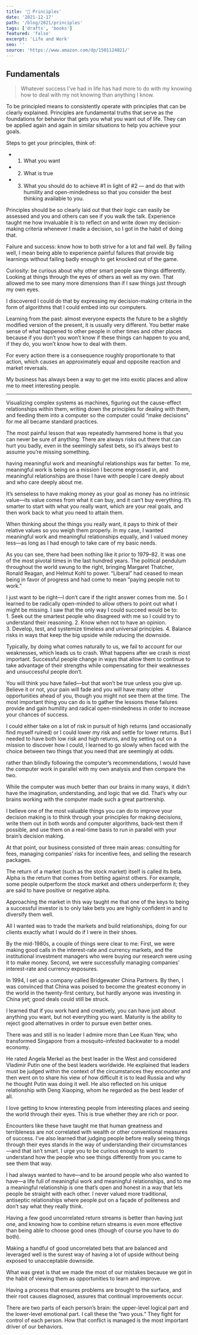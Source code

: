 ```yaml
---
title: '📖 Principles'
date: '2021-12-17'
path: '/blog/2021/principles'
tags: ['drafts', 'books']
featured: 'false'
excerpt: 'Life and Work'
seo: ''
source: 'https://www.amazon.com/dp/1501124021/'
---
```


## Fundamentals

> Whatever success I’ve had in life has had more to do with my knowing how to deal with my not knowing than anything I know.

To be principled means to consistently operate with principles that can be clearly explained. Principles are fundamental truths that serve as the foundations for behavior that gets you what you want out of life. They can be applied again and again in similar situations to help you achieve your goals.

Steps to get your principles, think of:

- 1. What you want
- 2. What is true
- 3. What you should do to achieve #1 in light of #2 — and do that with humility and open-mindedness so that you consider the best thinking available to you.

Principles should be so clearly laid out that their logic can easily be assessed and you and others can see if you walk the talk. Experience taught me how invaluable it is to reflect on and write down my decision-making criteria whenever I made a decision, so I got in the habit of doing that.

Failure and success: know how to both strive for a lot and fail well. By failing well, I mean being able to experience painful failures that provide big learnings without failing badly enough to get knocked out of the game.

Curiosity: be curious about why other smart people saw things differently. Looking at things through the eyes of others as well as my own. That allowed me to see many more dimensions than if I saw things just through my own eyes.

I discovered I could do that by expressing my decision-making criteria in the form of algorithms that I could embed into our computers.

Learning from the past: almost everyone expects the future to be a slightly modified version of the present, it is usually very different. You better make sense of what happened to other people in other times and other places because if you don’t you won’t know if these things can happen to you and, if they do, you won’t know how to deal with them.

For every action there is a consequence roughly proportionate to that action, which causes an approximately equal and opposite reaction and market reversals.

My business has always been a way to get me into exotic places and allow me to meet interesting people.

---

Visualizing complex systems as machines, figuring out the cause-effect relationships within them, writing down the principles for dealing with them, and feeding them into a computer so the computer could “make decisions” for me all became standard practices.

The most painful lesson that was repeatedly hammered home is that you can never be sure of anything: There are always risks out there that can hurt you badly, even in the seemingly safest bets, so it’s always best to assume you’re missing something.

having meaningful work and meaningful relationships was far better. To me, meaningful work is being on a mission I become engrossed in, and meaningful relationships are those I have with people I care deeply about and who care deeply about me.

It’s senseless to have making money as your goal as money has no intrinsic value—its value comes from what it can buy, and it can’t buy everything. It’s smarter to start with what you really want, which are your real goals, and then work back to what you need to attain them.

When thinking about the things you really want, it pays to think of their relative values so you weigh them properly. In my case, I wanted meaningful work and meaningful relationships equally, and I valued money less—as long as I had enough to take care of my basic needs.

As you can see, there had been nothing like it prior to 1979–82. It was one of the most pivotal times in the last hundred years. The political pendulum throughout the world swung to the right, bringing Margaret Thatcher, Ronald Reagan, and Helmut Kohl to power. “Liberal” had ceased to mean being in favor of progress and had come to mean “paying people not to work.”

I just want to be right—I don’t care if the right answer comes from me. So I learned to be radically open-minded to allow others to point out what I might be missing. I saw that the only way I could succeed would be to: 1. Seek out the smartest people who disagreed with me so I could try to understand their reasoning. 2. Know when not to have an opinion. 3. Develop, test, and systemize timeless and universal principles. 4. Balance risks in ways that keep the big upside while reducing the downside.

Typically, by doing what comes naturally to us, we fail to account for our weaknesses, which leads us to crash. What happens after we crash is most important. Successful people change in ways that allow them to continue to take advantage of their strengths while compensating for their weaknesses and unsuccessful people don’t.

You will think you have failed—but that won’t be true unless you give up. Believe it or not, your pain will fade and you will have many other opportunities ahead of you, though you might not see them at the time. The most important thing you can do is to gather the lessons these failures provide and gain humility and radical open-mindedness in order to increase your chances of success.

I could either take on a lot of risk in pursuit of high returns (and occasionally find myself ruined) or I could lower my risk and settle for lower returns. But I needed to have both low risk and high returns, and by setting out on a mission to discover how I could, I learned to go slowly when faced with the choice between two things that you need that are seemingly at odds.

rather than blindly following the computer’s recommendations, I would have the computer work in parallel with my own analysis and then compare the two.

While the computer was much better than our brains in many ways, it didn’t have the imagination, understanding, and logic that we did. That’s why our brains working with the computer made such a great partnership.

I believe one of the most valuable things you can do to improve your decision making is to think through your principles for making decisions, write them out in both words and computer algorithms, back-test them if possible, and use them on a real-time basis to run in parallel with your brain’s decision making.

At that point, our business consisted of three main areas: consulting for fees, managing companies’ risks for incentive fees, and selling the research packages.

The return of a market (such as the stock market) itself is called its beta. Alpha is the return that comes from betting against others. For example, some people outperform the stock market and others underperform it; they are said to have positive or negative alpha.

Approaching the market in this way taught me that one of the keys to being a successful investor is to only take bets you are highly confident in and to diversify them well.

All I wanted was to trade the markets and build relationships, doing for our clients exactly what I would do if I were in their shoes.

By the mid-1980s, a couple of things were clear to me: First, we were making good calls in the interest-rate and currency markets, and the institutional investment managers who were buying our research were using it to make money. Second, we were successfully managing companies’ interest-rate and currency exposures.

In 1994, I set up a company called Bridgewater China Partners. By then, I was convinced that China was poised to become the greatest economy in the world in the twenty-first century, but hardly anyone was investing in China yet; good deals could still be struck.

I learned that if you work hard and creatively, you can have just about anything you want, but not everything you want. Maturity is the ability to reject good alternatives in order to pursue even better ones.

There was and still is no leader I admire more than Lee Kuan Yew, who transformed Singapore from a mosquito-infested backwater to a model economy.

He rated Angela Merkel as the best leader in the West and considered Vladimir Putin one of the best leaders worldwide. He explained that leaders must be judged within the context of the circumstances they encounter and then went on to share his view of how difficult it is to lead Russia and why he thought Putin was doing it well. He also reflected on his unique relationship with Deng Xiaoping, whom he regarded as the best leader of all.

I love getting to know interesting people from interesting places and seeing the world through their eyes. This is true whether they are rich or poor.

Encounters like these have taught me that human greatness and terribleness are not correlated with wealth or other conventional measures of success. I’ve also learned that judging people before really seeing things through their eyes stands in the way of understanding their circumstances—and that isn’t smart. I urge you to be curious enough to want to understand how the people who see things differently from you came to see them that way.

I had always wanted to have—and to be around people who also wanted to have—a life full of meaningful work and meaningful relationships, and to me a meaningful relationship is one that’s open and honest in a way that lets people be straight with each other. I never valued more traditional, antiseptic relationships where people put on a façade of politeness and don’t say what they really think.

Having a few good uncorrelated return streams is better than having just one, and knowing how to combine return streams is even more effective than being able to choose good ones (though of course you have to do both).

Making a handful of good uncorrelated bets that are balanced and leveraged well is the surest way of having a lot of upside without being exposed to unacceptable downside.

What was great is that we made the most of our mistakes because we got in the habit of viewing them as opportunities to learn and improve.

Having a process that ensures problems are brought to the surface, and their root causes diagnosed, assures that continual improvements occur.

There are two parts of each person’s brain: the upper-level logical part and the lower-level emotional part. I call these the “two yous.” They fight for control of each person. How that conflict is managed is the most important driver of our behaviors.

